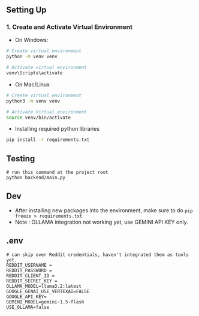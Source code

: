# 

## Setting Up 

### 1. Create and Activate Virtual Environment
- On Windows:
```bash
# Create virtual environment
python -m venv venv

# Activate virtual environment
venv\Scripts\activate
```

- On Mac/Linux
```bash
# Create virtual environment
python3 -m venv venv

# Activate Virtual environment
source venv/bin/activate
```

- Installing required python libraries
```bash
pip install -r requirements.txt
```

## Testing
```
# run this command at the project root
python backend/main.py
```

## Dev
- After installing new packages into the environment, make sure to do `pip freeze > requirements.txt`
- Note : OLLAMA integration not working yet, use GEMINI API KEY only.

## .env 

```
# can skip over Reddit credentials, haven't integrated them as tools yet.
REDDIT_USERNAME =
REDDIT_PASSWORD =
REDDIT_CLIENT_ID =
REDDIT_SECRET_KEY =
OLLAMA_MODEL=llama3.2:latest
GOOGLE_GENAI_USE_VERTEXAI=FALSE
GOOGLE_API_KEY=
GEMINI_MODEL=gemini-1.5-flash
USE_OLLAMA=false
```
